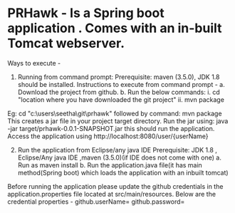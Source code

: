 # PRHawk - Is a Spring boot application . Comes with an in-built Tomcat webserver.
Ways to execute -
1) Running from command prompt: 
Prerequisite: maven (3.5.0), JDK 1.8 should be installed.
Instructions to execute from command prompt -
a. Download the project from github. 
b. Run the below commands:
    i.  cd "location where you have downloaded the git project"
    ii. mvn package
    
Eg: cd "c:\users\seetha\git\prhawk" followed by command: mvn package
This creates a jar file in your project target directory.
Run the jar using: java -jar target/prhawk-0.0.1-SNAPSHOT.jar
this should run the application. Access the application using http://localhost:8080/user/{userName}

2) Run the application from Eclipse/any java IDE
Prerequisite: JDK 1.8 , Eclipse/Any java IDE ,maven (3.5.0)(if IDE does not come with one)
a. Run as maven install
b. Run the application.java file(it has main method(Spring boot) which loads the application with an inbuilt tomcat)

Before running the application please update the github credentials in the application.properties file located at src/main/resources. Below are the credential properties -
github.userName=
github.password=
